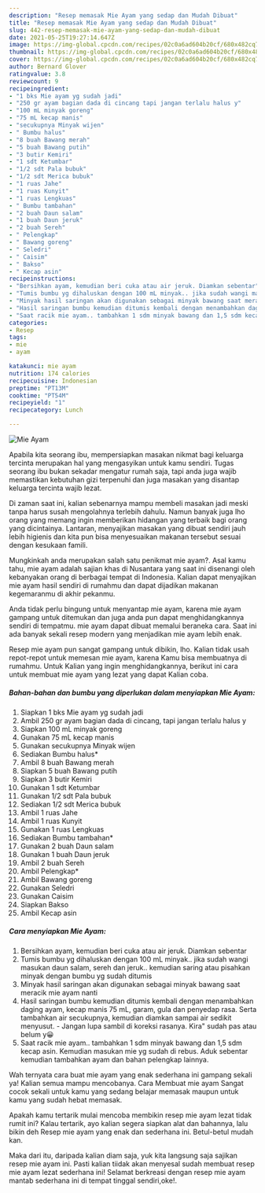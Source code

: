 ```yaml
---
description: "Resep memasak Mie Ayam yang sedap dan Mudah Dibuat"
title: "Resep memasak Mie Ayam yang sedap dan Mudah Dibuat"
slug: 442-resep-memasak-mie-ayam-yang-sedap-dan-mudah-dibuat
date: 2021-05-25T19:27:14.647Z
image: https://img-global.cpcdn.com/recipes/02c0a6ad604b20cf/680x482cq70/mie-ayam-foto-resep-utama.jpg
thumbnail: https://img-global.cpcdn.com/recipes/02c0a6ad604b20cf/680x482cq70/mie-ayam-foto-resep-utama.jpg
cover: https://img-global.cpcdn.com/recipes/02c0a6ad604b20cf/680x482cq70/mie-ayam-foto-resep-utama.jpg
author: Bernard Glover
ratingvalue: 3.8
reviewcount: 9
recipeingredient:
- "1 bks Mie ayam yg sudah jadi"
- "250 gr ayam bagian dada di cincang tapi jangan terlalu halus y"
- "100 mL minyak goreng"
- "75 mL kecap manis"
- "secukupnya Minyak wijen"
- " Bumbu halus"
- "8 buah Bawang merah"
- "5 buah Bawang putih"
- "3 butir Kemiri"
- "1 sdt Ketumbar"
- "1/2 sdt Pala bubuk"
- "1/2 sdt Merica bubuk"
- "1 ruas Jahe"
- "1 ruas Kunyit"
- "1 ruas Lengkuas"
- " Bumbu tambahan"
- "2 buah Daun salam"
- "1 buah Daun jeruk"
- "2 buah Sereh"
- " Pelengkap"
- " Bawang goreng"
- " Seledri"
- " Caisim"
- " Bakso"
- " Kecap asin"
recipeinstructions:
- "Bersihkan ayam, kemudian beri cuka atau air jeruk. Diamkan sebentar"
- "Tumis bumbu yg dihaluskan dengan 100 mL minyak.. jika sudah wangi masukan daun salam, sereh dan jeruk.. kemudian saring atau pisahkan minyak dengan bumbu yg sudah ditumis"
- "Minyak hasil saringan akan digunakan sebagai minyak bawang saat meracik mie ayam nanti"
- "Hasil saringan bumbu kemudian ditumis kembali dengan menambahkan daging ayam, kecap manis 75 mL, garam, gula dan penyedap rasa. Serta tambahkan air secukupnya, kemudian diamkan sampai air sedikit menyusut. Jangan lupa sambil di koreksi rasanya. Kira&#34; sudah pas atau belum y😀"
- "Saat racik mie ayam.. tambahkan 1 sdm minyak bawang dan 1,5 sdm kecap asin. Kemudian masukan mie yg sudah di rebus. Aduk sebentar kemudian tambahkan ayam dan bahan pelengkap lainnya."
categories:
- Resep
tags:
- mie
- ayam

katakunci: mie ayam 
nutrition: 174 calories
recipecuisine: Indonesian
preptime: "PT13M"
cooktime: "PT54M"
recipeyield: "1"
recipecategory: Lunch

---
```



![Mie Ayam](https://img-global.cpcdn.com/recipes/02c0a6ad604b20cf/680x482cq70/mie-ayam-foto-resep-utama.jpg)

Apabila kita seorang ibu, mempersiapkan masakan nikmat bagi keluarga tercinta merupakan hal yang mengasyikan untuk kamu sendiri. Tugas seorang ibu bukan sekadar mengatur rumah saja, tapi anda juga wajib memastikan kebutuhan gizi terpenuhi dan juga masakan yang disantap keluarga tercinta wajib lezat.

Di zaman  saat ini, kalian sebenarnya mampu membeli masakan jadi meski tanpa harus susah mengolahnya terlebih dahulu. Namun banyak juga lho orang yang memang ingin memberikan hidangan yang terbaik bagi orang yang dicintainya. Lantaran, menyajikan masakan yang dibuat sendiri jauh lebih higienis dan kita pun bisa menyesuaikan makanan tersebut sesuai dengan kesukaan famili. 



Mungkinkah anda merupakan salah satu penikmat mie ayam?. Asal kamu tahu, mie ayam adalah sajian khas di Nusantara yang saat ini disenangi oleh kebanyakan orang di berbagai tempat di Indonesia. Kalian dapat menyajikan mie ayam hasil sendiri di rumahmu dan dapat dijadikan makanan kegemaranmu di akhir pekanmu.

Anda tidak perlu bingung untuk menyantap mie ayam, karena mie ayam gampang untuk ditemukan dan juga anda pun dapat menghidangkannya sendiri di tempatmu. mie ayam dapat dibuat memalui beraneka cara. Saat ini ada banyak sekali resep modern yang menjadikan mie ayam lebih enak.

Resep mie ayam pun sangat gampang untuk dibikin, lho. Kalian tidak usah repot-repot untuk memesan mie ayam, karena Kamu bisa membuatnya di rumahmu. Untuk Kalian yang ingin menghidangkannya, berikut ini cara untuk membuat mie ayam yang lezat yang dapat Kalian coba.

<!--inarticleads1-->

##### Bahan-bahan dan bumbu yang diperlukan dalam menyiapkan Mie Ayam:

1. Siapkan 1 bks Mie ayam yg sudah jadi
1. Ambil 250 gr ayam bagian dada di cincang, tapi jangan terlalu halus y
1. Siapkan 100 mL minyak goreng
1. Gunakan 75 mL kecap manis
1. Gunakan secukupnya Minyak wijen
1. Sediakan  Bumbu halus*
1. Ambil 8 buah Bawang merah
1. Siapkan 5 buah Bawang putih
1. Siapkan 3 butir Kemiri
1. Gunakan 1 sdt Ketumbar
1. Gunakan 1/2 sdt Pala bubuk
1. Sediakan 1/2 sdt Merica bubuk
1. Ambil 1 ruas Jahe
1. Ambil 1 ruas Kunyit
1. Gunakan 1 ruas Lengkuas
1. Sediakan  Bumbu tambahan*
1. Gunakan 2 buah Daun salam
1. Gunakan 1 buah Daun jeruk
1. Ambil 2 buah Sereh
1. Ambil  Pelengkap*
1. Ambil  Bawang goreng
1. Gunakan  Seledri
1. Gunakan  Caisim
1. Siapkan  Bakso
1. Ambil  Kecap asin




<!--inarticleads2-->

##### Cara menyiapkan Mie Ayam:

1. Bersihkan ayam, kemudian beri cuka atau air jeruk. Diamkan sebentar
1. Tumis bumbu yg dihaluskan dengan 100 mL minyak.. jika sudah wangi masukan daun salam, sereh dan jeruk.. kemudian saring atau pisahkan minyak dengan bumbu yg sudah ditumis
1. Minyak hasil saringan akan digunakan sebagai minyak bawang saat meracik mie ayam nanti
1. Hasil saringan bumbu kemudian ditumis kembali dengan menambahkan daging ayam, kecap manis 75 mL, garam, gula dan penyedap rasa. Serta tambahkan air secukupnya, kemudian diamkan sampai air sedikit menyusut. - Jangan lupa sambil di koreksi rasanya. Kira&#34; sudah pas atau belum y😀
1. Saat racik mie ayam.. tambahkan 1 sdm minyak bawang dan 1,5 sdm kecap asin. Kemudian masukan mie yg sudah di rebus. Aduk sebentar kemudian tambahkan ayam dan bahan pelengkap lainnya.




Wah ternyata cara buat mie ayam yang enak sederhana ini gampang sekali ya! Kalian semua mampu mencobanya. Cara Membuat mie ayam Sangat cocok sekali untuk kamu yang sedang belajar memasak maupun untuk kamu yang sudah hebat memasak.

Apakah kamu tertarik mulai mencoba membikin resep mie ayam lezat tidak rumit ini? Kalau tertarik, ayo kalian segera siapkan alat dan bahannya, lalu bikin deh Resep mie ayam yang enak dan sederhana ini. Betul-betul mudah kan. 

Maka dari itu, daripada kalian diam saja, yuk kita langsung saja sajikan resep mie ayam ini. Pasti kalian tiidak akan menyesal sudah membuat resep mie ayam lezat sederhana ini! Selamat berkreasi dengan resep mie ayam mantab sederhana ini di tempat tinggal sendiri,oke!.


